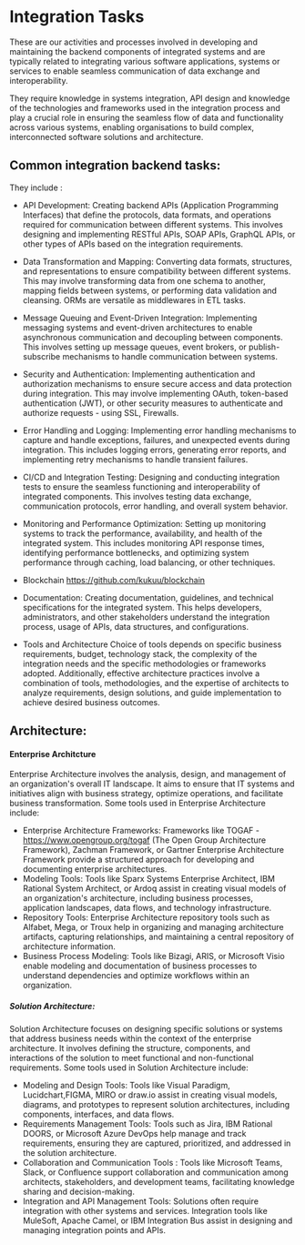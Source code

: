 
# Integration Tasks
These are our activities and processes involved in developing and maintaining the backend components of integrated systems  and are typically related to integrating various software applications, systems or services to enable seamless communication of data exchange and interoperability.

They require knowledge in systems integration, API design and knowledge of the technologies and frameworks used in the integration process and play a crucial role in ensuring the seamless flow of data and functionality across various systems, enabling organisations to build complex, interconnected software solutions and architecture.

## Common integration backend tasks:

They include :
 
- API Development:
Creating backend APIs (Application Programming Interfaces) that define the protocols, data formats, and operations required for communication between different systems. This involves designing and implementing RESTful APIs, SOAP APIs, GraphQL APIs, or other types of APIs based on the integration requirements.

-  Data Transformation and Mapping:
Converting data formats, structures, and representations to ensure compatibility between different systems. This may involve transforming data from one schema to another, mapping fields between systems, or performing data validation and cleansing. ORMs are versatile as middlewares in ETL tasks.

- Message Queuing and Event-Driven Integration:
Implementing messaging systems and event-driven architectures to enable asynchronous communication and decoupling between components. This involves setting up message queues, event brokers, or publish-subscribe mechanisms to handle communication between systems.

- Security and Authentication:
Implementing authentication and authorization mechanisms to ensure secure access and data protection during integration. This may involve implementing OAuth, token-based authentication (JWT), or other security measures to authenticate and authorize requests - using SSL, Firewalls.

- Error Handling and Logging:
Implementing error handling mechanisms to capture and handle exceptions, failures, and unexpected events during integration. This includes logging errors, generating error reports, and implementing retry mechanisms to handle transient failures.

- CI/CD and Integration Testing:
Designing and conducting integration tests to ensure the seamless functioning and interoperability of integrated components. This involves testing data exchange, communication protocols, error handling, and overall system behavior.

- Monitoring and Performance Optimization:
Setting up monitoring systems to track the performance, availability, and health of the integrated system. This includes monitoring API response times, identifying performance bottlenecks, and optimizing system performance through caching, load balancing, or other techniques.

- Blockchain
https://github.com/kukuu/blockchain

- Documentation:
Creating documentation, guidelines, and technical specifications for the integrated system. This helps developers, administrators, and other stakeholders understand the integration process, usage of APIs, data structures, and configurations.

- Tools and Architecture
Choice of tools depends on specific business requirements, budget, technology stack, the complexity of the integration needs and the specific methodologies or frameworks adopted. Additionally, effective architecture practices involve a combination of tools, methodologies, and the expertise of architects to analyze requirements, design solutions, and guide implementation to achieve desired business outcomes.


## Architecture:

#### Enterprise Architcture
Enterprise Architecture involves the analysis, design, and management of an organization's overall IT landscape. It aims to ensure that IT systems and initiatives align with business strategy, optimize operations, and facilitate business transformation. Some tools used in Enterprise Architecture include:

- Enterprise Architecture Frameworks: Frameworks like TOGAF - https://www.opengroup.org/togaf (The Open Group Architecture Framework), Zachman Framework, or Gartner Enterprise Architecture Framework provide a structured approach for developing and documenting enterprise architectures.
- Modeling Tools: Tools like Sparx Systems Enterprise Architect, IBM Rational System Architect, or Ardoq assist in creating visual models of an organization's architecture, including business processes, application landscapes, data flows, and technology infrastructure.
- Repository Tools: Enterprise Architecture repository tools such as Alfabet, Mega, or Troux help in organizing and managing architecture artifacts, capturing relationships, and maintaining a central repository of architecture information.
- Business Process Modeling: Tools like Bizagi, ARIS, or Microsoft Visio enable modeling and documentation of business processes to understand dependencies and optimize workflows within an organization. 

##### Solution Architecture:
Solution Architecture focuses on designing specific solutions or systems that address business needs within the context of the enterprise architecture. It involves defining the structure, components, and interactions of the solution to meet functional and non-functional requirements. Some tools used in Solution Architecture include:
- Modeling and Design Tools: Tools like Visual Paradigm, Lucidchart,FIGMA, MIRO or draw.io assist in creating visual models, diagrams, and prototypes to represent solution architectures, including components, interfaces, and data flows.
- Requirements Management Tools: Tools such as Jira, IBM Rational DOORS, or Microsoft Azure DevOps help manage and track requirements, ensuring they are captured, prioritized, and addressed in the solution architecture.
- Collaboration and Communication Tools : Tools like Microsoft Teams, Slack, or Confluence support collaboration and communication among architects, stakeholders, and development teams, facilitating knowledge sharing and decision-making.
- Integration and API Management Tools: Solutions often require integration with other systems and services. Integration tools like MuleSoft, Apache Camel, or IBM Integration Bus assist in designing and managing integration points and APIs. 
